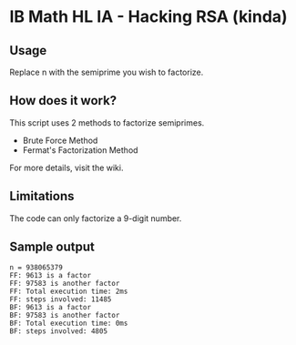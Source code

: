 IB Math HL IA - Hacking RSA (kinda)
===============
Usage
----------------
Replace n with the semiprime you wish to factorize.

How does it work?
----------------
This script uses 2 methods to factorize semiprimes.
- Brute Force Method
- Fermat's Factorization Method

For more details, visit the wiki.

Limitations
----------------
The code can only factorize a 9-digit number.

Sample output
----------------
````
n = 938065379
FF: 9613 is a factor
FF: 97583 is another factor
FF: Total execution time: 2ms
FF: steps involved: 11485
BF: 9613 is a factor
BF: 97583 is another factor
BF: Total execution time: 0ms
BF: steps involved: 4805
````
